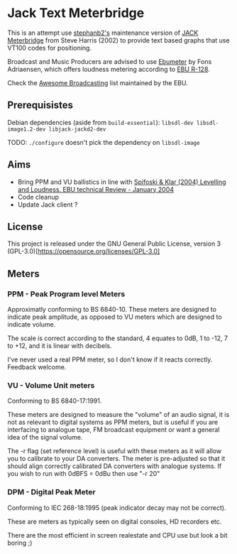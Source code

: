 # Jack Text Meterbridge

This is an attempt use [stephanb2's](https://github.com/stephanb2/jack-meterbridge) maintenance version of [JACK Meterbridge](http://plugin.org.uk/meterbridge/) from Steve Harris (2002) to provide text based graphs that use VT100 codes for positioning.

Broadcast and Music Producers are advised to use [Ebumeter](http://kokkinizita.linuxaudio.org/linuxaudio/) by Fons Adriaensen, which offers loudness metering according to [EBU R-128](https://tech.ebu.ch/publications/r128). 

Check the [Awesome Broadcasting](https://github.com/ebu/awesome-broadcasting) list maintained by the EBU.

## Prerequisistes

Debian dependencies (aside from `build-essential`):
`libsdl-dev libsdl-image1.2-dev libjack-jackd2-dev`

TODO: `./configure` doesn't pick the dependency on `libsdl-image`

## Aims

* Bring PPM and VU ballistics in line with [Spifoski & Klar (2004) Levelling and Loudness. EBU technical Review - January 2004](https://tech.ebu.ch/docs/techreview/trev_297-spikofski_klar.pdf)
* Code cleanup
* Update Jack client ?

## License

This project is released under the GNU General Public License, version 3 (GPL-3.0)[https://opensource.org/licenses/GPL-3.0]

## Meters

### PPM - Peak Program level Meters

Approximatly conforming to BS 6840-10. These meters are designed to indicate peak amplitude, as opposed to VU meters which are designed to indicate volume.

The scale is correct according to the standard, 4 equates to 0dB, 1 to -12, 7 to +12, and it is linear with decibels.

I've never used a real PPM meter, so I don't know if it reacts correctly. Feedback welcome.
	
### VU - Volume Unit meters

Conforming to BS 6840-17:1991. 

These meters are designed to measure the "volume" of an audio signal, it is not as relevant to digital systems as PPM meters, but is useful if you are interfacing to analogue tape, FM broadcast equipment or want a general idea of the signal volume.

The -r flag (set reference level) is useful with these meters as it will allow you to calibrate to your DA converters. The meter is pre-adjusted so that it should align correctly calibrated DA converters with analogue systems. If you wish to run with 0dBFS = 0dBu then use "-r 20"

### DPM - Digital Peak Meter

Conforming to IEC 268-18:1995 (peak indicator decay may not be correct).

These are meters as typically seen on digital consoles, HD recorders etc.

There are the most efficient in screen realestate and CPU use but look a bit boring ;)

